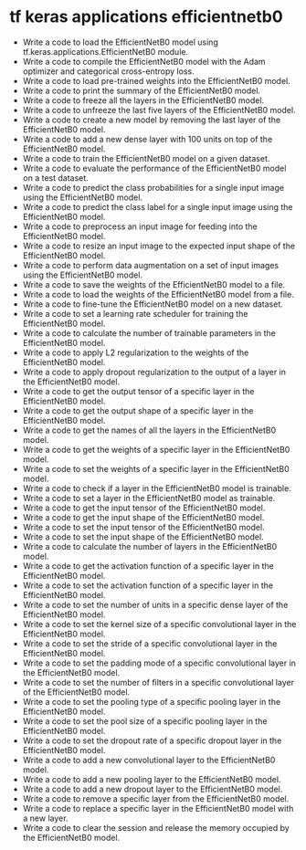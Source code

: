 # tf keras applications efficientnetb0

- Write a code to load the EfficientNetB0 model using tf.keras.applications.EfficientNetB0 module.
- Write a code to compile the EfficientNetB0 model with the Adam optimizer and categorical cross-entropy loss.
- Write a code to load pre-trained weights into the EfficientNetB0 model.
- Write a code to print the summary of the EfficientNetB0 model.
- Write a code to freeze all the layers in the EfficientNetB0 model.
- Write a code to unfreeze the last five layers of the EfficientNetB0 model.
- Write a code to create a new model by removing the last layer of the EfficientNetB0 model.
- Write a code to add a new dense layer with 100 units on top of the EfficientNetB0 model.
- Write a code to train the EfficientNetB0 model on a given dataset.
- Write a code to evaluate the performance of the EfficientNetB0 model on a test dataset.
- Write a code to predict the class probabilities for a single input image using the EfficientNetB0 model.
- Write a code to predict the class label for a single input image using the EfficientNetB0 model.
- Write a code to preprocess an input image for feeding into the EfficientNetB0 model.
- Write a code to resize an input image to the expected input shape of the EfficientNetB0 model.
- Write a code to perform data augmentation on a set of input images using the EfficientNetB0 model.
- Write a code to save the weights of the EfficientNetB0 model to a file.
- Write a code to load the weights of the EfficientNetB0 model from a file.
- Write a code to fine-tune the EfficientNetB0 model on a new dataset.
- Write a code to set a learning rate scheduler for training the EfficientNetB0 model.
- Write a code to calculate the number of trainable parameters in the EfficientNetB0 model.
- Write a code to apply L2 regularization to the weights of the EfficientNetB0 model.
- Write a code to apply dropout regularization to the output of a layer in the EfficientNetB0 model.
- Write a code to get the output tensor of a specific layer in the EfficientNetB0 model.
- Write a code to get the output shape of a specific layer in the EfficientNetB0 model.
- Write a code to get the names of all the layers in the EfficientNetB0 model.
- Write a code to get the weights of a specific layer in the EfficientNetB0 model.
- Write a code to set the weights of a specific layer in the EfficientNetB0 model.
- Write a code to check if a layer in the EfficientNetB0 model is trainable.
- Write a code to set a layer in the EfficientNetB0 model as trainable.
- Write a code to get the input tensor of the EfficientNetB0 model.
- Write a code to get the input shape of the EfficientNetB0 model.
- Write a code to set the input tensor of the EfficientNetB0 model.
- Write a code to set the input shape of the EfficientNetB0 model.
- Write a code to calculate the number of layers in the EfficientNetB0 model.
- Write a code to get the activation function of a specific layer in the EfficientNetB0 model.
- Write a code to set the activation function of a specific layer in the EfficientNetB0 model.
- Write a code to set the number of units in a specific dense layer of the EfficientNetB0 model.
- Write a code to set the kernel size of a specific convolutional layer in the EfficientNetB0 model.
- Write a code to set the stride of a specific convolutional layer in the EfficientNetB0 model.
- Write a code to set the padding mode of a specific convolutional layer in the EfficientNetB0 model.
- Write a code to set the number of filters in a specific convolutional layer of the EfficientNetB0 model.
- Write a code to set the pooling type of a specific pooling layer in the EfficientNetB0 model.
- Write a code to set the pool size of a specific pooling layer in the EfficientNetB0 model.
- Write a code to set the dropout rate of a specific dropout layer in the EfficientNetB0 model.
- Write a code to add a new convolutional layer to the EfficientNetB0 model.
- Write a code to add a new pooling layer to the EfficientNetB0 model.
- Write a code to add a new dropout layer to the EfficientNetB0 model.
- Write a code to remove a specific layer from the EfficientNetB0 model.
- Write a code to replace a specific layer in the EfficientNetB0 model with a new layer.
- Write a code to clear the session and release the memory occupied by the EfficientNetB0 model.